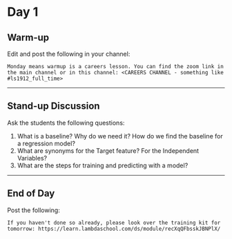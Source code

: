 # Day 1

## Warm-up
Edit and post the following in your channel:
```
Monday means warmup is a careers lesson. You can find the zoom link in the main channel or in this channel: <CAREERS CHANNEL - something like #ls1912_full_time>
```


---


## Stand-up Discussion
Ask the students the following questions:
1. What is a baseline? Why do we need it? How do we find the baseline for a regression model?
2. What are synonyms for the Target feature? For the Independent Variables?
3. What are the steps for training and predicting with a model?


---


## End of Day
Post the following:
```
If you haven't done so already, please look over the training kit for tomorrow: https://learn.lambdaschool.com/ds/module/recXqQFbsskJBNPlX/
```
